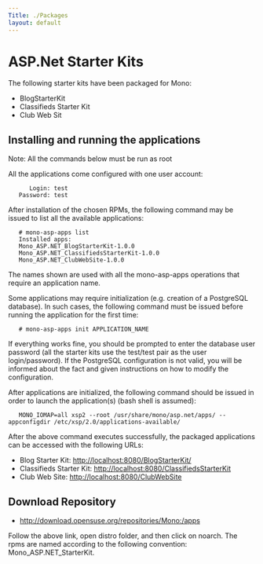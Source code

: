 ```yaml
---
Title: ./Packages
layout: default
---
```


ASP.Net Starter Kits
====================

The following starter kits have been packaged for Mono:

-   BlogStarterKit
-   Classifieds Starter Kit
-   Club Web Sit

Installing and running the applications
---------------------------------------

Note: All the commands below must be run as root

All the applications come configured with one user account:

<bash>

`      Login: test`\
`   Password: test`

</bash>

After installation of the chosen RPMs, the following command may be
issued to list all the available applications:

<bash>

`   # mono-asp-apps list`\
`   Installed apps:`\
`   Mono_ASP.NET_BlogStarterKit-1.0.0`\
`   Mono_ASP.NET_ClassifiedsStarterKit-1.0.0`\
`   Mono_ASP.NET_ClubWebSite-1.0.0`

</bash>

The names shown are used with all the mono-asp-apps operations that
require an application name.

Some applications may require initialization (e.g. creation of a
PostgreSQL database). In such cases, the following command must be
issued before running the application for the first time:

<bash>

`   # mono-asp-apps init APPLICATION_NAME`

</bash>

If everything works fine, you should be prompted to enter the database
user password (all the starter kits use the test/test pair as the user
login/password). If the PostgreSQL configuration is not valid, you will
be informed about the fact and given instructions on how to modify the
configuration.

After applications are initialized, the following command should be
issued in order to launch the application(s) (bash shell is assumed):

<bash>

`   MONO_IOMAP=all xsp2 --root /usr/share/mono/asp.net/apps/ --appconfigdir /etc/xsp/2.0/applications-available/`

</bash>

After the above command executes successfully, the packaged applications
can be accessed with the following URLs:

-   Blog Starter Kit: <http://localhost:8080/BlogStarterKit/>
-   Classifieds Starter Kit:
    <http://localhost:8080/ClassifiedsStarterKit>
-   Club Web Site: <http://localhost:8080/ClubWebSite>

Download Repository
-------------------

-   <http://download.opensuse.org/repositories/Mono:/apps>

Follow the above link, open distro folder, and then click on noarch. The
rpms are named according to the following convention:
Mono\_ASP.NET\_<name>StarterKit.
